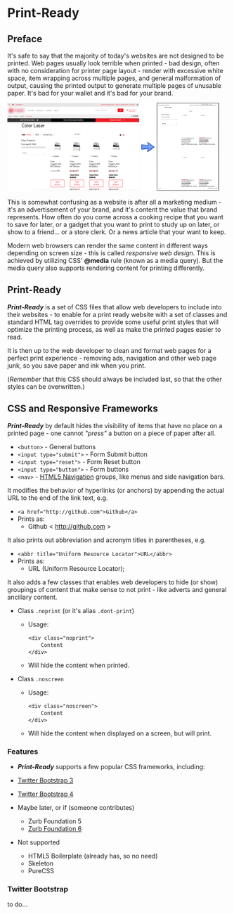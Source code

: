 Print-Ready
===========

Preface
-------

It's safe to say that the majority of today's websites are not designed to be
 printed.  Web pages usually look terrible when printed - bad design, often with
 no consideration for printer page layout - render with excessive white space,
 item wrapping across multiple pages, and general malformation of output,
 causing the printed output to generate multiple pages of unusable paper.
 It's bad for your wallet and it's bad for your brand.

![](docs/p-web.png) ![](docs/p-arw.png) ![](docs/p-prn.png)

This is somewhat confusing as a website is after all a marketing medium - it's
 an advertisement of your brand, and it's content the value that brand
 represents.  How often do you come across a cooking recipe that you want to
 save for later, or a gadget that you want to print to study up on later, or
 show to a friend... or a store clerk.  Or a news article that your want to keep.

Modern web browsers can render the same content in different ways depending on
 screen size - this is called *responsive web design*.  This is achieved by
 utilizing CSS' **@media** rule (known as a media query).  But the media query
 also supports rendering content for printing differently.


Print-Ready
-----------

__*Print-Ready*__ is a set of CSS files that allow web developers to include into
 their websites - to enable for a print ready website with a set of classes and
 standard HTML tag overrides to provide some useful print styles that will
 optimize the printing process, as well as make the printed pages easier to
 read.

It is then up to the web developer to clean and format web pages for a perfect
 print experience - removing ads, navigation and other web page junk, so you
 save paper and ink when you print.

(*Remember* that this CSS should always be included last, so that the other
 styles can be overwritten.)


CSS and Responsive Frameworks  
-----------------------------

__*Print-Ready*__ by default hides the visibility of items that have no place
on a printed page - one cannot *"press"* a button on a piece of paper after all.

* `<button>` - General buttons
* `<input type="submit">` - Form Submit button
* `<input type="reset">` - Form Reset button
* `<input type="button">` - Form buttons
* `<nav>` - [HTML5 Navigation](http://www.w3schools.com/tags/tag_nav.asp) groups,
 like menus and side navigation bars.

It modifies the behavior of hyperlinks (or anchors) by appending the actual URL
 to the end of the link text, e.g.
 * `<a href="http://github.com">Github</a>`
 * Prints as:
   - Github &lt; http://github.com &gt;

It also prints out abbreviation and acronym titles in parentheses, e.g.
* `<abbr title="Uniform Resource Locator">URL</abbr>`
* Prints as:
  - URL (Uniform Resource Locator);

It also adds a few classes that enables web developers to hide (or show)
 groupings of content that make sense to not print - like adverts and general
 ancillary content.

* Class `.noprint` (or it's alias `.dont-print`)
  * Usage:
    ```
    <div class="noprint">
        Content
    </div>
    ```
  * Will hide the content when printed.


* Class `.noscreen`
  * Usage:
    ```
    <div class="noscreen">
        Content
    </div>
    ```
  * Will hide the content when displayed on a screen, but will print.


### Features

* __*Print-Ready*__ supports a few popular CSS frameworks, including:
 * [Twitter Bootstrap 3](http://getbootstrap.com)
 * [Twitter Bootstrap 4](https://github.com/twbs/bootstrap/tree/v4-dev)


* Maybe later, or if (someone contributes)
  * Zurb Foundation 5
  * [Zurb Foundation 6](http://foundation.zurb.com)


* Not supported
  * HTML5 Boilerplate  (already has, so no need)
  * Skeleton
  * PureCSS


### Twitter Bootstrap

to do...
